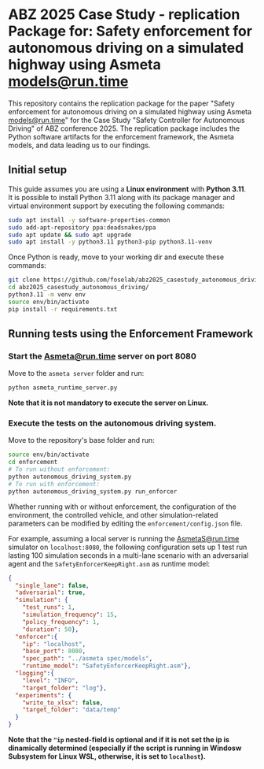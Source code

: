 # ABZ 2025 Case Study - replication Package for: Safety enforcement for autonomous driving on a simulated highway using Asmeta models@run.time

This repository contains the replication package for the paper "Safety enforcement for autonomous driving on a simulated highway using Asmeta models@run.time" for the Case Study "Safety Controller for Autonomous Driving" of ABZ conference 2025.
The replication package includes the Python software artifacts for the enforcement framework, the Asmeta models, and data leading us to our findings.

## Initial setup

This guide assumes you are using a **Linux environment** with **Python 3.11**. \
It is possible to install Python 3.11 along with its package manager and virtual environment support by executing the following commands:

```bash
sudo apt install -y software-properties-common
sudo add-apt-repository ppa:deadsnakes/ppa
sudo apt update && sudo apt upgrade
sudo apt install -y python3.11 python3-pip python3.11-venv
```

Once Python is ready, move to your working dir and execute these commands:

```bash
git clone https://github.com/foselab/abz2025_casestudy_autonomous_driving
cd abz2025_casestudy_autonomous_driving/
python3.11 -m venv env
source env/bin/activate
pip install -r requirements.txt
```

## Running tests using the Enforcement Framework

### Start the Asmeta@run.time server on port 8080
Move to the `asmeta server` folder and run:

```bash
python asmeta_runtime_server.py
```

**Note that it is not mandatory to execute the server on Linux.**

### Execute the tests on the autonomous driving system.
Move to the repository's base folder and run:

```bash
source env/bin/activate
cd enforcement
# To run without enforcement:
python autonomous_driving_system.py
# To run with enforcement:
python autonomous_driving_system.py run_enforcer
```

Whether running with or without enforcement, the configuration of the environment, the controlled vehicle, and other simulation-related parameters can be modified by editing the `enforcement/config.json` file.

For example, assuming a local server is running the AsmetaS@run.time simulator on `localhost:8080`, the following configuration sets up 1 test run lasting 100 simulation seconds in a multi-lane scenario with an adversarial agent and the `SafetyEnforcerKeepRight.asm` as runtime model:

```json
{
  "single_lane": false,
  "adversarial": true,
  "simulation": {
    "test_runs": 1,
    "simulation_frequency": 15,
    "policy_frequency": 1,
    "duration": 50},
  "enforcer":{
    "ip": "localhost",
    "base_port": 8080,
    "spec_path": "../asmeta spec/models",
    "runtime_model": "SafetyEnforcerKeepRight.asm"},
  "logging":{
    "level": "INFO",
    "target_folder": "log"},
  "experiments": {
    "write_to_xlsx": false,
    "target_folder": "data/temp"
  }
}
```
**Note that the `"ip` nested-field is optional and if it is not set the ip is dinamically determined (especially if the script is running in Windosw Subsystem for Linux WSL, otherwise, it is set to `localhost`).**

